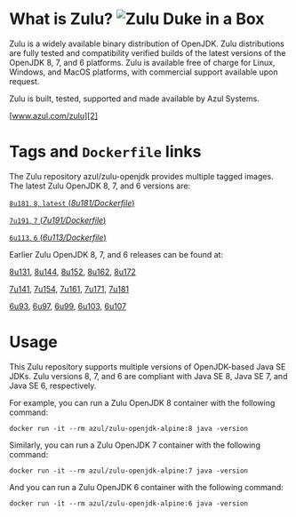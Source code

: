 What is Zulu? ![Zulu Duke in a Box][1]
======================================

Zulu is a widely available binary distribution of OpenJDK. Zulu distributions are fully tested and compatibility verified builds of the latest versions of the OpenJDK 8, 7, and 6 platforms. Zulu is available free of charge for Linux, Windows, and MacOS platforms, with commercial support available upon request.

Zulu is built, tested, supported and made available by Azul Systems.

[www.azul.com/zulu][2]

Tags and `Dockerfile` links
===========================

The Zulu repository azul/zulu-openjdk provides multiple tagged images. The latest Zulu OpenJDK 8, 7, and 6 versions are:

[`8u181`, `8`, `latest` (*8u181/Dockerfile*)][22]

[`7u191`, `7` (*7u191/Dockerfile*)][16]

[`6u113`, `6` (*6u113/Dockerfile*)][10]

Earlier Zulu OpenJDK 8, 7, and 6 releases can be found at:

[8u131][23], [8u144][24], [8u152][25], [8u162][26], [8u172][27]

[7u141][17], [7u154][18], [7u161][19], [7u171][20], [7u181][21]

[6u93][11], [6u97][12], [6u99][13], [6u103][14], [6u107][15]

Usage
=====

This Zulu repository supports multiple versions of OpenJDK-based Java SE JDKs. Zulu versions 8, 7, and 6 are compliant with Java SE 8, Java SE 7, and Java SE 6, respectively.

For example, you can run a Zulu OpenJDK 8 container with the following command:

    docker run -it --rm azul/zulu-openjdk-alpine:8 java -version

Similarly, you can run a Zulu OpenJDK 7 container with the following command:

    docker run -it --rm azul/zulu-openjdk-alpine:7 java -version

And you can run a Zulu OpenJDK 6 container with the following command:

    docker run -it --rm azul/zulu-openjdk-alpine:6 java -version


  [1]: https://www.azul.com/files/ZuluDocker60.gif
  [2]: http://www.azul.com/zulu
  [10]: https://github.com/zulu-openjdk/zulu-openjdk/blob/master/alpine/6u113-6.21.0.3/Dockerfile
  [11]: https://github.com/zulu-openjdk/zulu-openjdk/blob/master/alpine/6u93-6.16.0.1/Dockerfile
  [12]: https://github.com/zulu-openjdk/zulu-openjdk/blob/master/alpine/6u97-6.17.0.1/Dockerfile
  [13]: https://github.com/zulu-openjdk/zulu-openjdk/blob/master/alpine/6u99-6.18.0.3/Dockerfile
  [14]: https://github.com/zulu-openjdk/zulu-openjdk/blob/master/alpine/6u103-6.19.0.1/Dockerfile
  [15]: https://github.com/zulu-openjdk/zulu-openjdk/blob/master/alpine/6u107-6.20.0.1/Dockerfile
  [16]: https://github.com/zulu-openjdk/zulu-openjdk/blob/master/alpine/7u191-7.24.0.1/Dockerfile
  [17]: https://github.com/zulu-openjdk/zulu-openjdk/blob/master/alpine/7u141-7.18.0.3/Dockerfile
  [18]: https://github.com/zulu-openjdk/zulu-openjdk/blob/master/alpine/7u154-7.20.0.3/Dockerfile
  [19]: https://github.com/zulu-openjdk/zulu-openjdk/blob/master/alpine/7u161-7.21.0.3/Dockerfile
  [20]: https://github.com/zulu-openjdk/zulu-openjdk/blob/master/alpine/7u171-7.22.0.3/Dockerfile
  [21]: https://github.com/zulu-openjdk/zulu-openjdk/blob/master/alpine/7u181-7.23.0.1/Dockerfile
  [22]: https://github.com/zulu-openjdk/zulu-openjdk/blob/master/alpine/8u181-8.31.0.1/Dockerfile
  [23]: https://github.com/zulu-openjdk/zulu-openjdk/blob/master/alpine/8u131-8.21.0.1/Dockerfile
  [24]: https://github.com/zulu-openjdk/zulu-openjdk/blob/master/alpine/8u144-8.23.0.3/Dockerfile
  [25]: https://github.com/zulu-openjdk/zulu-openjdk/blob/master/alpine/8u152-8.25.0.1/Dockerfile
  [26]: https://github.com/zulu-openjdk/zulu-openjdk/blob/master/alpine/8u162-8.27.0.7/Dockerfile
  [27]: https://github.com/zulu-openjdk/zulu-openjdk/blob/master/alpine/8u172-8.30.0.1/Dockerfile
  [28]: https://github.com/zulu-openjdk/zulu-openjdk/blob/master/alpine/9u07-9.0.7.1/Dockerfile
  [29]: https://github.com/zulu-openjdk/zulu-openjdk/blob/master/alpine/9u01-9.0.1.3/Dockerfile
  [30]: https://github.com/zulu-openjdk/zulu-openjdk/blob/master/alpine/9u04-9.0.4.1/Dockerfile
  [31]: https://github.com/zulu-openjdk/zulu-openjdk/blob/master/alpine/10u02-10.3/Dockerfile
  [32]: https://github.com/zulu-openjdk/zulu-openjdk/blob/master/alpine/10u01-10.2/Dockerfile
